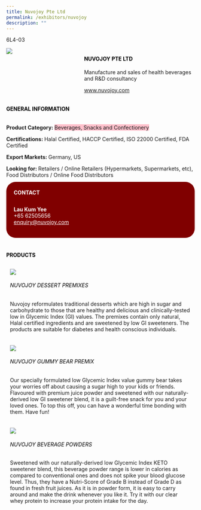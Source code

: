 ```yaml
---
title: Nuvojoy Pte Ltd
permalink: /exhibitors/nuvojoy
description: ""
---
```

<head>
	<div class="flex-paragraph">
		<!--hi there! this is a comment and will provide you with instructional guides-->
		<!--insert booth number here!-->
		<p style="text-transform: uppercase">6L4-03</p></div>
			<div class="flex-container" style="display: flex; flex-wrap: wrap;">
				<!--insert DOWNLOAD link of company logo between the " marks!-->
			<div class="card sgds" style="flex: 1 1 40%; display: block;"><img src="https://drive.google.com/u/0/uc?id=1qM8sSOloRy-T3mAuFFz4jWzS57c626XL&export=download"></div>
	<div class="card-sgds" style="flex: 1 1 58%; display: block; margin-left: 3px">
		<h4 style="text-transform: uppercase; color: black;"><!--insert the exhibitor's name between the <b> tags here--><b>Nuvojoy Pte Ltd</b></h4><!--insert the exhibitor's description between the <p> tags here-->
		<p>Manufacture and sales of health beverages and R&D consultancy</p>
		<!--insert the exhibitor's website link, making sure there is "https:// www." present please. make sure the entire https link goes in between the " marks-->
		<p><a href="https://www.nuvojoy.com" target="_blank"><!--insert the www website link here (no need for https)-->www.nuvojoy.com</a></p>
	</div>
</div>
</head>

<body>
	<h4 style="text-transform: uppercase; color: black;"><b>General Information</b></h4>
		<div class="flex-container" style="display: flex; flex-wrap: wrap;">
			<div class="card sgds" style="flex: 1 1 65%; display: block; align-self: stretch">
			<div class="flex-paragraph">
			<p><b>Product Category: </b><span style=" background-color: pink; border-radius: 10 px;"><!--insert the exhibitor's pdt cat between the <p> tags here-->Beverages, Snacks and Confectionery</span></p> 
				<p><b>Certifications: </b><!--insert all the exhibitor's certifications between the </b> and </p> here-->Halal Certified, HACCP Certified, ISO 22000 Certified, FDA Certified</p>
			<p><b>Export Markets: </b><!--insert all the exhibitor's export markets between the </b> and </p> here-->Germany, US</p>
			<p style="margin-bottom: 10px;"><b>Looking for: </b><!--insert all the exhibitor's potential business partners between the </b> and </p> here-->Retailers / Online Retailers (Hypermarkets, Supermarkets, etc), Food Distributors / Online Food Distributors</p>
			</div>
		</div>
		<div class="card sgds" style="flex: 1 1 35%; padding: 10px; display: block; background-color: maroon; border-radius: 25px; align-self: center;">
		<h4 style="color: white; margin-top: 10px; margin-left: 10px;">CONTACT</h4>
		<div class="flex-paragraph">
			<!--replace with exhibitor's: -->
			<p style="padding: 10px; color: white;"><b><!-- POC name-->Lau Kum Yee</b><br><!--contact number-->+65 62505656<br><!-- for linking purposes, insert their email after "mailto:"...--><a href="mailto:enquiry@nuvojoy.com" style="color: white;"><!--...and also include the display email before </a> here-->enquiry@nuvojoy.com</a></p>
		</div>
			</div>
		</div>
	<br>
		<h4 style="text-transform: uppercase; color: black;"><b>products</b></h4>
<div style="display: flex; flex-wrap: wrap;">
  <div class="card sgds" style="flex: 1 1 47%; margin: 10px; display: block;"><!--insert the exhibitor's DOWNLOAD image for product between the " marks here-->
	<div class="flex-image" style="display: block;"><img src="https://drive.google.com/u/0/uc?id=13d0VL_JfeGYjEKQMJNRzVZ_mMq___tRc&export=download"></div>
	<div class="flex-paragraph">
		<h6 style="text-transform: uppercase; color: black;"><!--insert product name before </h6> and product description after <p>-->Nuvojoy Dessert Premixes</h6>
		<p>Nuvojoy reformulates traditional desserts which are high in sugar and carbohydrate to those that are healthy and delicious and clinically-tested low in Glycemic Index (GI) values. The premixes contain only natural, Halal certified ingredients and are sweetened by low GI sweeteners. The products are suitable for diabetes and health conscious individuals.</p></div>
	</div>
		<div class="card sgds" style="flex: 1 1 47%; margin: 10px; display: block;">
		<div class="flex-image" style="display: block;"><img src="https://drive.google.com/u/0/uc?id=1nesXovcqKkyYSu_q0optTR5q5BNIBBoB&export=download"></div>
	<div class="flex-paragraph">
		<h6 style="text-transform: uppercase; color: black;">Nuvojoy Gummy Bear Premix</h6>
		<p>Our specially formulated low Glycemic Index value gummy bear takes your worries off about causing a sugar high to your kids or friends. Flavoured with premium juice powder and sweetened with our naturally-derived low GI sweetener blend, it is a guilt-free snack for you and your loved ones. To top this off, you can have a wonderful time bonding with them. Have fun!</p></div>
	</div>
		<div class="card sgds" style="flex: 1 1 47%; margin: 10px; display: block;">
		<div class="flex-image" style="display: block;"><img src="https://drive.google.com/u/0/uc?id=172BqNDTMKcr92x1jNSnx3RVntiQxo3dK&export=download"></div>
	<div class="flex-paragraph">
		<h6 style="text-transform: uppercase; color: black;">Nuvojoy Beverage Powders</h6>
		<p>Sweetened with our naturally-derived low Glycemic Index KETO sweetener blend, this beverage powder range is lower in calories as compared to conventional ones and does not spike your blood glucose level. Thus, they have a Nutri-Score of Grade B instead of Grade D as found in fresh fruit juices.  As it is in powder form, it is easy to carry around and make the drink whenever you like it. Try it with our clear whey protein to increase your protein intake for the day.</p></div>
		</div>
	<!--don't delete these 2 tags. double check how the layout looks on the right too and lemme know if there are any problems! thank u so much for ur hardwork!-->
	</div>
</body>